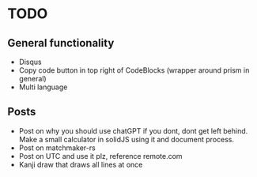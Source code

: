 # TODO

## General functionality

* Disqus
* Copy code button in top right of CodeBlocks (wrapper around prism in general)
* Multi language

## Posts

* Post on why you should use chatGPT if you dont, dont get left behind.  Make a small calculator in solidJS using it and document process.
* Post on matchmaker-rs
* Post on UTC and use it plz, reference remote.com
* Kanji draw that draws all lines at once
